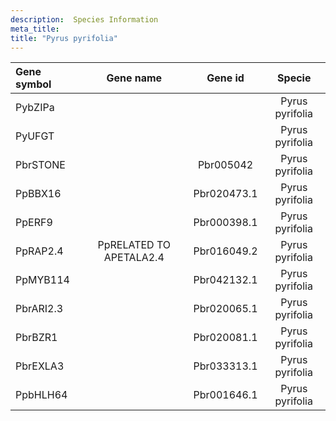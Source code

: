 ```yaml
---
description:  Species Information
meta_title:
title: "Pyrus pyrifolia"
---
```

|Gene symbol |  Gene name | Gene id | Specie |
|:-------|:------:|:----:|:----:|
| PybZIPa |  |  | Pyrus pyrifolia |
| PyUFGT |  |  | Pyrus pyrifolia |
| PbrSTONE |  | Pbr005042 | Pyrus pyrifolia |
| PpBBX16 |  | Pbr020473.1 | Pyrus pyrifolia |
| PpERF9 |  | Pbr000398.1 | Pyrus pyrifolia |
| PpRAP2.4 | PpRELATED TO APETALA2.4 | Pbr016049.2 | Pyrus pyrifolia |
| PpMYB114 |  | Pbr042132.1 | Pyrus pyrifolia |
| PbrARI2.3 |  | Pbr020065.1 | Pyrus pyrifolia |
| PbrBZR1 |  | Pbr020081.1 | Pyrus pyrifolia |
| PbrEXLA3 |  | Pbr033313.1 | Pyrus pyrifolia |
| PpbHLH64 |  | Pbr001646.1 | Pyrus pyrifolia |
